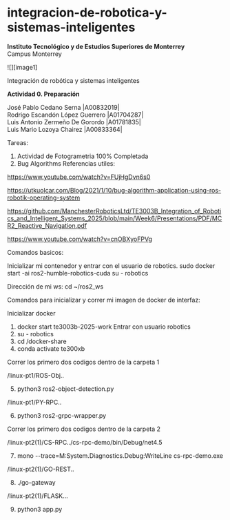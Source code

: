 # integracion-de-robotica-y-sistemas-inteligentes

 **Instituto Tecnológico y de Estudios Superiores de Monterrey**  
 Campus Monterrey

![][image1]

Integración de robótica y sistemas inteligentes

**Actividad 0\. Preparación**

José Pablo Cedano Serna  			|A00832019|  
Rodrigo Escandón López Guerrero   	|A01704287|  
Luis Antonio Zermeño De Gorordo 	|A01781835|  
Luis Mario Lozoya Chairez	 		|A00833364|

Tareas:

1) Actividad de Fotogrametria 100% Completada
2) Bug Algorithms 
Referencias utiles:

https://www.youtube.com/watch?v=FUjHgDvn6s0

https://utkuolcar.com/Blog/2021/1/10/bug-algorithm-application-using-ros-robotik-operating-system

https://github.com/ManchesterRoboticsLtd/TE3003B_Integration_of_Robotics_and_Intelligent_Systems_2025/blob/main/Week6/Presentations/PDF/MCR2_Reactive_Navigation.pdf

https://www.youtube.com/watch?v=cnOBXyoFPVg

Comandos basicos:

Inicializar mi contenedor y entrar con el usuario de robotics. 
sudo docker start -ai ros2-humble-robotics-cuda
su - robotics 

Dirección de mi ws: cd ~/ros2_ws 

Comandos para inicializar y correr mi imagen de docker de interfaz:

 Inicializar docker 
1) docker start te3003b-2025-work
 Entrar con usuario robotics
2) su - robotics
3) cd /docker-share
4) conda activate te300xb
   
Correr los primero dos codigos dentro de la carpeta 1 

/linux-pt1/ROS-Obj..

5) python3 ros2-object-detection.py

/linux-pt1/PY-RPC..

6) python3 ros2-grpc-wrapper.py
   
 Correr los primero dos codigos dentro de la carpeta 2
 
 /linux-pt2(1)/CS-RPC../cs-rpc-demo/bin/Debug/net4.5
 
7) mono --trace=M:System.Diagnostics.Debug:WriteLine cs-rpc-demo.exe
   
 /linux-pt2(1)/GO-REST..

8) ./go-gateway
   
 /linux-pt2(1)/FLASK...

9) python3 app.py
